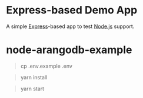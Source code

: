 # Express-based Demo App

A simple [Express](http://expressjs.com/)-based app to test [Node.js](http://nodejs.org/) support.
# node-arangodb-example

> cp .env.example .env

> yarn install

> yarn start